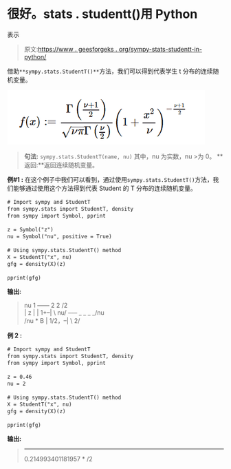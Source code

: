 # 很好。stats . studentt()用 Python

表示

> 原文:[https://www . geesforgeks . org/sympy-stats-studentt-in-python/](https://www.geeksforgeeks.org/sympy-stats-studentt-in-python/)

借助`**sympy.stats.StudentT()**`方法，我们可以得到代表学生 t 分布的连续随机变量。

![](img/ed7c2f66d03b1ccff55224b85a9d67fe.png)

> **句法:** `sympy.stats.StudentT(name, nu)`
> 其中，nu 为实数，nu >为 0。
> **返回:**返回连续随机变量。

**例#1 :**
在这个例子中我们可以看到，通过使用`sympy.stats.StudentT()`方法，我们能够通过使用这个方法得到代表 Student 的 T 分布的连续随机变量。

```
# Import sympy and StudentT
from sympy.stats import StudentT, density
from sympy import Symbol, pprint

z = Symbol("z")
nu = Symbol("nu", positive = True)

# Using sympy.stats.StudentT() method
X = StudentT("x", nu)
gfg = density(X)(z)

pprint(gfg)
```

**输出:**

> nu 1
> ––––
> 2 2
> /2 \
> | z |
> | 1+–|
> \ nu/
> –––
> _ _ _ _/nu \
> \/nu * B | 1/2，–|
> \ 2/

**例 2 :**

```
# Import sympy and StudentT
from sympy.stats import StudentT, density
from sympy import Symbol, pprint

z = 0.46
nu = 2

# Using sympy.stats.StudentT() method
X = StudentT("x", nu)
gfg = density(X)(z)

pprint(gfg)
```

**输出:**

> _ _ _ _ _ _
> 0.214993401181957 * \/2